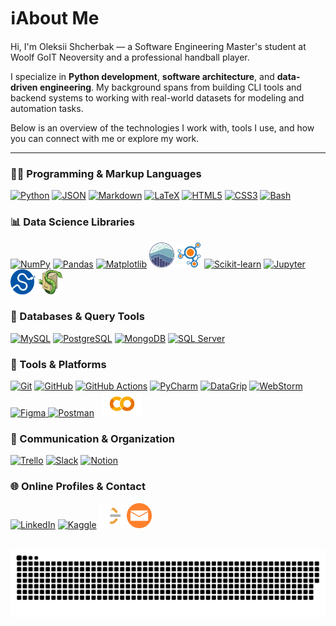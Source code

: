 <h1>ℹ️About Me</h1>

<p>
  Hi, I'm Oleksii Shcherbak — a Software Engineering Master's student at Woolf GoIT Neoversity and a professional handball player.

I specialize in **Python development**, **software architecture**, and **data-driven engineering**. My background spans from building CLI tools and backend systems to working with real-world datasets for modeling and automation tasks.

Below is an overview of the technologies I work with, tools I use, and how you can connect with me or explore my work.
</p>

<hr/>

<!-- 👨‍💻 Programming & Markup Languages -->
<h3>👨‍💻 Programming & Markup Languages</h3>
<p align="left">
  <a href="https://www.python.org/" target="_blank"><img src="https://cdn.jsdelivr.net/gh/devicons/devicon/icons/python/python-original.svg" width="40" height="40" alt="Python" title="Python"/></a>
  <a href="https://www.json.org/" target="_blank"><img src="https://cdn.jsdelivr.net/gh/devicons/devicon/icons/json/json-original.svg" width="40" height="40" alt="JSON" title="JSON"/></a>
  <a href="https://daringfireball.net/projects/markdown/" target="_blank"><img src="https://cdn.jsdelivr.net/gh/devicons/devicon/icons/markdown/markdown-original.svg" width="40" height="40" alt="Markdown" title="Markdown"/></a>
  <a href="https://www.latex-project.org/" target="_blank"><img src="https://cdn.jsdelivr.net/gh/devicons/devicon/icons/latex/latex-original.svg" width="40" height="40" alt="LaTeX" title="LaTeX"/></a>
  <a href="https://developer.mozilla.org/en-US/docs/Web/HTML" target="_blank"><img src="https://cdn.jsdelivr.net/gh/devicons/devicon/icons/html5/html5-original.svg" width="40" height="40" alt="HTML5" title="HTML5"/></a>
  <a href="https://developer.mozilla.org/en-US/docs/Web/CSS" target="_blank"><img src="https://cdn.jsdelivr.net/gh/devicons/devicon/icons/css3/css3-original.svg" width="40" height="40" alt="CSS3" title="CSS3"/></a>
  <a href="https://www.gnu.org/software/bash/" target="_blank"><img src="https://cdn.jsdelivr.net/gh/devicons/devicon/icons/bash/bash-original.svg" width="40" height="40" alt="Bash" title="Bash"/></a>
</p>

<!-- 📊 Data Science Libraries -->
<h3>📊 Data Science Libraries</h3>
<p align="left">
  <a href="https://numpy.org/" target="_blank"><img src="https://cdn.jsdelivr.net/gh/devicons/devicon/icons/numpy/numpy-original.svg" width="40" height="40" alt="NumPy" title="NumPy"/></a>
  <a href="https://pandas.pydata.org/" target="_blank"><img src="https://cdn.jsdelivr.net/gh/devicons/devicon/icons/pandas/pandas-original.svg" width="40" height="40" alt="Pandas" title="Pandas"/></a>
  <a href="https://matplotlib.org/" target="_blank"><img src="https://cdn.jsdelivr.net/gh/devicons/devicon/icons/matplotlib/matplotlib-original.svg" width="40" height="40" alt="Matplotlib" title="Matplotlib"/></a>
  <a href="https://seaborn.pydata.org/" target="_blank"><img src="https://raw.githubusercontent.com/oleksii-shcherbak/oleksii-shcherbak/main/assets/icons/seaborn.png" width="40" height="40" alt="Seaborn" title="Seaborn"/></a>
  <a href="https://networkx.org/" target="_blank"><img src="https://raw.githubusercontent.com/oleksii-shcherbak/oleksii-shcherbak/main/assets/icons/networkx.png" width="40" height="40" alt="NetworkX" title="NetworkX"/></a>
  <a href="https://scikit-learn.org/" target="_blank"><img src="https://cdn.jsdelivr.net/gh/devicons/devicon/icons/scikitlearn/scikitlearn-original.svg" width="40" height="40" alt="Scikit-learn" title="Scikit-learn"/></a>
  <a href="https://jupyter.org/" target="_blank"><img src="https://cdn.jsdelivr.net/gh/devicons/devicon/icons/jupyter/jupyter-original.svg" width="40" height="40" alt="Jupyter" title="Jupyter"/></a>
  <a href="https://scipy.org/" target="_blank"><img src="https://raw.githubusercontent.com/oleksii-shcherbak/oleksii-shcherbak/main/assets/icons/scipy.png" width="40" height="40" alt="SciPy" title="SciPy"/></a>
  <a href="https://www.sympy.org/" target="_blank"><img src="https://raw.githubusercontent.com/oleksii-shcherbak/oleksii-shcherbak/main/assets/icons/sympy.png" width="40" height="40" alt="SymPy" title="SymPy"/></a>
</p>

<!-- 💾 Databases & Query Tools -->
<h3>💾 Databases & Query Tools</h3>
<p align="left">
  <a href="https://www.mysql.com/" target="_blank"><img src="https://cdn.jsdelivr.net/gh/devicons/devicon/icons/mysql/mysql-original.svg" width="40" height="40" alt="MySQL" title="MySQL"/></a>
  <a href="https://www.postgresql.org/" target="_blank"><img src="https://cdn.jsdelivr.net/gh/devicons/devicon/icons/postgresql/postgresql-original.svg" width="40" height="40" alt="PostgreSQL" title="PostgreSQL"/></a>
  <a href="https://www.mongodb.com/" target="_blank"><img src="https://cdn.jsdelivr.net/gh/devicons/devicon/icons/mongodb/mongodb-original.svg" width="40" height="40" alt="MongoDB" title="MongoDB"/></a>
  <a href="https://www.microsoft.com/en-us/sql-server" target="_blank"><img src="https://cdn.jsdelivr.net/gh/devicons/devicon/icons/microsoftsqlserver/microsoftsqlserver-original.svg" width="40" height="40" alt="SQL Server" title="SQL Server"/></a>
</p>

<!-- 🧰 Tools & Platforms -->
<h3>🧰 Tools & Platforms</h3>
<p align="left">
  <a href="https://git-scm.com/" target="_blank"><img src="https://cdn.jsdelivr.net/gh/devicons/devicon/icons/git/git-original.svg" width="40" height="40" alt="Git" title="Git"/></a>
  <a href="https://github.com/" target="_blank"><img src="https://cdn.jsdelivr.net/gh/devicons/devicon/icons/github/github-original.svg" width="40" height="40" alt="GitHub" title="GitHub"/></a>
  <a href="https://docs.github.com/en/actions" target="_blank"><img src="https://cdn.jsdelivr.net/gh/devicons/devicon/icons/githubactions/githubactions-original.svg" width="40" height="40" alt="GitHub Actions" title="GitHub Actions"/></a>
  <a href="https://www.jetbrains.com/pycharm/" target="_blank"><img src="https://cdn.jsdelivr.net/gh/devicons/devicon/icons/pycharm/pycharm-original.svg" width="40" height="40" alt="PyCharm" title="PyCharm"/></a>
  <a href="https://www.jetbrains.com/datagrip/" target="_blank"><img src="https://cdn.jsdelivr.net/gh/devicons/devicon/icons/datagrip/datagrip-original.svg" width="40" height="40" alt="DataGrip" title="DataGrip"/></a>
  <a href="https://www.jetbrains.com/webstorm/" target="_blank">
  <img src="https://cdn.jsdelivr.net/gh/devicons/devicon/icons/webstorm/webstorm-original.svg" width="40" height="40" alt="WebStorm" title="WebStorm"/>
</a>
  <a href="https://www.figma.com/" target="_blank">
  <img src="https://cdn.jsdelivr.net/gh/devicons/devicon/icons/figma/figma-original.svg" width="40" height="40" alt="Figma" title="Figma"/>
</a>
  <a href="https://www.postman.com/" target="_blank"><img src="https://cdn.jsdelivr.net/gh/devicons/devicon/icons/postman/postman-original.svg" width="40" height="40" alt="Postman" title="Postman"/></a>
  <a href="https://colab.research.google.com/" target="_blank"><img src="https://raw.githubusercontent.com/oleksii-shcherbak/oleksii-shcherbak/main/assets/icons/googlecolab.png" width="65" height="40" style="margin-left:8px;" alt="Google Colab" title="Google Colab"/></a>
</p>

<!-- 📂 Communication & Organization -->
<h3>📂 Communication & Organization</h3>
<p align="left">
  <a href="https://trello.com/" target="_blank"><img src="https://cdn.jsdelivr.net/gh/devicons/devicon/icons/trello/trello-original.svg" width="40" height="40" alt="Trello" title="Trello"/></a>
  <a href="https://slack.com/" target="_blank"><img src="https://cdn.jsdelivr.net/gh/devicons/devicon/icons/slack/slack-original.svg" width="40" height="40" alt="Slack" title="Slack"/></a>
  <a href="https://www.notion.so/" target="_blank"><img src="https://cdn.jsdelivr.net/gh/devicons/devicon/icons/notion/notion-original.svg" width="40" height="40" alt="Notion" title="Notion"/></a>
</p>

<!-- 🌐 Online Profiles & Contact -->
<h3>🌐 Online Profiles & Contact</h3>
<p align="left">
  <a href="https://www.linkedin.com/in/o-shcherbak/" target="_blank"><img src="https://cdn.jsdelivr.net/gh/devicons/devicon/icons/linkedin/linkedin-original.svg" width="40" height="40" alt="LinkedIn" title="LinkedIn"/></a>
  <a href="https://www.kaggle.com/oshcherbak" target="_blank"><img src="https://cdn.jsdelivr.net/gh/devicons/devicon/icons/kaggle/kaggle-original.svg" width="40" height="40" alt="Kaggle" title="Kaggle"/></a>
  <a href="https://leetcode.com/u/oleksii-shcherbak/" target="_blank"><img src="https://raw.githubusercontent.com/oleksii-shcherbak/oleksii-shcherbak/main/assets/icons/leetcode.png" width="40" height="40" alt="LeetCode" title="LeetCode"/></a>
  <a href="mailto:oleksii_shcherbak@icloud.com" target="_blank"><img src="https://raw.githubusercontent.com/oleksii-shcherbak/oleksii-shcherbak/main/assets/icons/email.png" width="40" height="40" alt="Email" title="Email Me"/></a>
</p>

<!-- Snake contribution graph -->
<br/>
<img src="https://github.com/oleksii-shcherbak/oleksii-shcherbak/blob/output/github-snake-dark.svg" alt="Snake animation"/>
